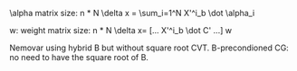 \alpha matrix size: n * N
\delta x = \sum_i=1^N X'^i_b \dot \alpha_i 

w: weight  matrix size: n * N
\delta x= [... X'^i_b \dot C' ...] w

Nemovar using hybrid B but without square root CVT. 
B-precondioned CG: no need to have the square root of B.
